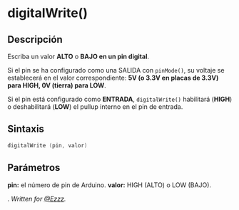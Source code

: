 
# digitalWrite()

## Descripción
Escriba un valor **ALTO** o **BAJO en un pin digital**.

Si el pin se ha configurado como una SALIDA con `pinMode()`, su voltaje se establecerá en el valor correspondiente: **5V (o 3.3V en placas de 3.3V) para HIGH, 0V (tierra) para LOW**.

Si el pin está configurado como **ENTRADA**, `digitalWrite()` habilitará (**HIGH**) o deshabilitará (**LOW**) el pullup interno en el pin de entrada. 

## Sintaxis
```c
digitalWrite (pin, valor)
```

## Parámetros
**pin:** el número de pin de Arduino.
**valor:** HIGH (ALTO) o LOW (BAJO).

.
*Written for [@Ezzz](https://ezzzzzzzzzzzzzz.github.io/).*

<!--stackedit_data:
eyJoaXN0b3J5IjpbNDEyNTAwMzUzLDY5NDY4MTc3M119
-->